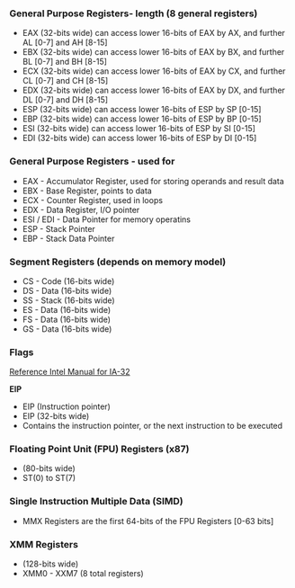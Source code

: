 ### General Purpose Registers- length (8 general registers)
* EAX (32-bits wide) can access lower 16-bits of EAX by AX, and further AL [0-7] and AH [8-15]
* EBX (32-bits wide) can access lower 16-bits of EAX by BX, and further BL [0-7] and BH [8-15]
* ECX (32-bits wide) can access lower 16-bits of EAX by CX, and further CL [0-7] and CH [8-15]
* EDX (32-bits wide) can access lower 16-bits of EAX by DX, and further DL [0-7] and DH [8-15]
* ESP (32-bits wide) can access lower 16-bits of ESP by SP [0-15]
* EBP (32-bits wide) can access lower 16-bits of ESP by BP [0-15]
* ESI (32-bits wide) can access lower 16-bits of ESP by SI [0-15]
* EDI (32-bits wide) can access lower 16-bits of ESP by DI [0-15]

### General Purpose Registers - used for
* EAX - Accumulator Register, used for storing operands and result data
* EBX - Base Register, points to data
* ECX - Counter Register, used in loops
* EDX - Data Register, I/O pointer
* ESI / EDI - Data Pointer for memory operatins
* ESP - Stack Pointer
* EBP - Stack Data Pointer

### Segment Registers (depends on memory model)
* CS - Code (16-bits wide)
* DS - Data (16-bits wide)
* SS - Stack (16-bits wide)
* ES - Data (16-bits wide)
* FS - Data (16-bits wide)
* GS - Data (16-bits wide)

### Flags
[Reference Intel Manual for IA-32](https://software.intel.com/sites/default/files/managed/39/c5/325462-sdm-vol-1-2abcd-3abcd.pdf)

<b>EIP</b>
* EIP (Instruction pointer)
* EIP (32-bits wide)
* Contains the instruction pointer, or the next instruction to be executed

### Floating Point Unit (FPU) Registers (x87)
* (80-bits wide) 
* ST(0) to ST(7)


### Single Instruction Multiple Data (SIMD)
* MMX Registers are the first 64-bits of the FPU Registers [0-63 bits]

### XMM Registers
* (128-bits wide)
* XMM0 - XXM7 (8 total registers)